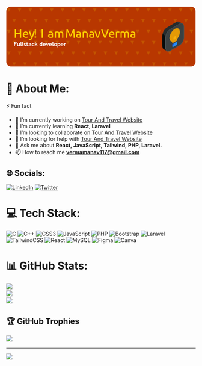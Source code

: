![Coding](https://github.com/manaver/manaver/blob/main/Image.png)

# 💫 About Me:
⚡ Fun fact

- 🔭 I’m currently working on [Tour And Travel Website](https://github.com/manaver/Tour-Travel.git)
- 🌱 I’m currently learning **React, Laravel**
- 👯 I’m looking to collaborate on [Tour And Travel Website](https://github.com/manaver/Tour-Travel.git)
- 🤝 I’m looking for help with [Tour And Travel Website](https://github.com/manaver/Tour-Travel.git)
- 💬 Ask me about **React, JavaScript, Tailwind, PHP, Laravel.**
- 📫 How to reach me **vermamanav117@gmail.com**

## 🌐 Socials:
[![LinkedIn](https://img.shields.io/badge/LinkedIn-%230077B5.svg?logo=linkedin&logoColor=white)](https://linkedin.com/in/manav-verma-590a92204) [![Twitter](https://img.shields.io/badge/Twitter-%231DA1F2.svg?logo=Twitter&logoColor=white)](https://twitter.com/Manav1924) 

# 💻 Tech Stack:
![C](https://img.shields.io/badge/c-%2300599C.svg?style=for-the-badge&logo=c&logoColor=white) ![C++](https://img.shields.io/badge/c++-%2300599C.svg?style=for-the-badge&logo=c%2B%2B&logoColor=white) ![CSS3](https://img.shields.io/badge/css3-%231572B6.svg?style=for-the-badge&logo=css3&logoColor=white) ![JavaScript](https://img.shields.io/badge/javascript-%23323330.svg?style=for-the-badge&logo=javascript&logoColor=%23F7DF1E) ![PHP](https://img.shields.io/badge/php-%23777BB4.svg?style=for-the-badge&logo=php&logoColor=white) ![Bootstrap](https://img.shields.io/badge/bootstrap-%23563D7C.svg?style=for-the-badge&logo=bootstrap&logoColor=white) ![Laravel](https://img.shields.io/badge/laravel-%23FF2D20.svg?style=for-the-badge&logo=laravel&logoColor=white) ![TailwindCSS](https://img.shields.io/badge/tailwindcss-%2338B2AC.svg?style=for-the-badge&logo=tailwind-css&logoColor=white) ![React](https://img.shields.io/badge/react-%2320232a.svg?style=for-the-badge&logo=react&logoColor=%2361DAFB) ![MySQL](https://img.shields.io/badge/mysql-%2300f.svg?style=for-the-badge&logo=mysql&logoColor=white) 	![Figma](https://img.shields.io/badge/figma-%23F24E1E.svg?style=for-the-badge&logo=figma&logoColor=white) ![Canva](https://img.shields.io/badge/Canva-%2300C4CC.svg?style=for-the-badge&logo=Canva&logoColor=white)
# 📊 GitHub Stats:
![](https://github-readme-stats.vercel.app/api?username=manaver&theme=onedark&hide_border=false&include_all_commits=false&count_private=false)<br/>
![](https://github-readme-streak-stats.herokuapp.com/?user=manaver&theme=onedark&hide_border=false)<br/>
![](https://github-readme-stats.vercel.app/api/top-langs/?username=manaver&theme=onedark&hide_border=false&include_all_commits=false&count_private=false&layout=compact)

## 🏆 GitHub Trophies
![](https://github-profile-trophy.vercel.app/?username=manaver&theme=onedark&no-frame=false&no-bg=true&margin-w=4)


---
[![](https://visitcount.itsvg.in/api?id=manaver&icon=4&color=0)](https://visitcount.itsvg.in)

<!-- Proudly created with GPRM ( https://gprm.itsvg.in ) -->

